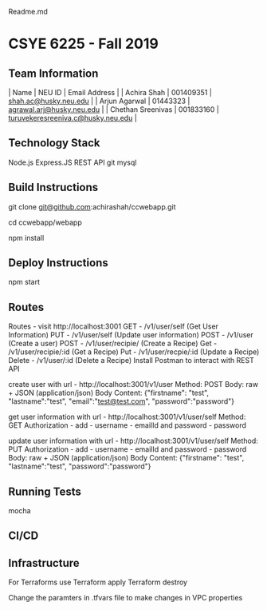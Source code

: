 Readme.md
# CSYE 6225 - Fall 2019


## Team  Information

| Name | NEU ID | Email Address |
| Achira Shah | 001409351 | shah.ac@husky.neu.edu |
| Arjun Agarwal | 01443323 | agrawal.arj@husky.neu.edu |
| Chethan Sreenivas | 001833160 | turuvekeresreeniva.c@husky.neu.edu |


## Technology Stack

Node.js
Express.JS
REST API
git
mysql


## Build Instructions

git clone git@github.com:achirashah/ccwebapp.git

cd ccwebapp/webapp

npm install


## Deploy Instructions

npm start

## Routes

Routes - visit http://localhost:3001
GET - /v1​/user​/self (Get User Information)
PUT - ​/v1​/user​/self (Update user information)
POST - /v1​/user (Create a user)
POST - /v1/user/recipie/ (Create a Recipe)
Get - /v1/user/recipie/:id (Get a Recipe)
Put - /v1​/user/recpie/:id (Update a Recipe)
Delete - /v1​/user/:id (Delete a Recipe)
Install Postman to interact with REST API

create user with 
url - http://localhost:3001/v1/user
Method: POST
Body: raw + JSON (application/json)
Body Content: {"firstname": "test", "lastname":"test", "email":"test@test.com", "password":"password"}

get user information with
url - http://localhost:3001/v1/user/self
Method: GET
Authorization - add - username - emailId and password - password

update user information with
url - http://localhost:3001/v1/user/self
Method: PUT
Authorization - add - username - emailId and password - password
Body: raw + JSON (application/json)
Body Content: {"firstname": "test", "lastname":"test", "password":"password"} 

## Running Tests
mocha 

## CI/CD

## Infrastructure

For Terraforms use 
    Terraform apply
    Terraform destroy

Change the paramters in .tfvars file to make changes in VPC properties
